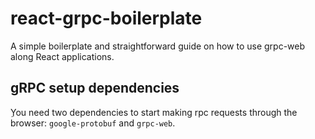 # react-grpc-boilerplate
A simple boilerplate and straightforward guide on how to use grpc-web along React applications.

## gRPC setup dependencies
ِYou need two dependencies to start making rpc requests through the browser: `google-protobuf` and `grpc-web`.